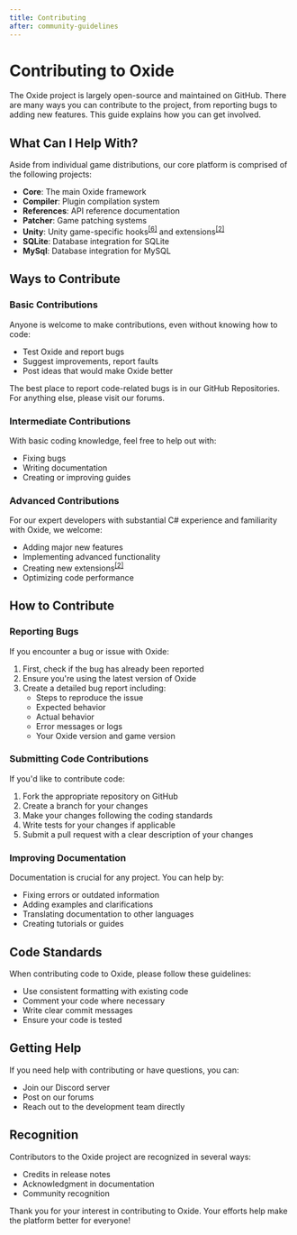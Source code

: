 ```yaml
---
title: Contributing
after: community-guidelines
---
```


# Contributing to Oxide

The Oxide project is largely open-source and maintained on GitHub. There are many ways you can contribute to the project, from reporting bugs to adding new features. This guide explains how you can get involved.

## What Can I Help With?

Aside from individual game distributions, our core platform is comprised of the following projects:

- **Core**: The main Oxide framework
- **Compiler**: Plugin compilation system
- **References**: API reference documentation
- **Patcher**: Game patching systems
- **Unity**: Unity game-specific hooks<sup><a href="/glossary#hooks">[6]</a></sup> and extensions<sup><a href="/glossary#extensions">[2]</a></sup>
- **SQLite**: Database integration for SQLite
- **MySql**: Database integration for MySQL

## Ways to Contribute

### Basic Contributions

Anyone is welcome to make contributions, even without knowing how to code:

- Test Oxide and report bugs
- Suggest improvements, report faults
- Post ideas that would make Oxide better

The best place to report code-related bugs is in our GitHub Repositories. For anything else, please visit our forums.

### Intermediate Contributions

With basic coding knowledge, feel free to help out with:

- Fixing bugs
- Writing documentation
- Creating or improving guides

### Advanced Contributions

For our expert developers with substantial C# experience and familiarity with Oxide, we welcome:

- Adding major new features
- Implementing advanced functionality
- Creating new extensions<sup><a href="/glossary#extensions">[2]</a></sup>
- Optimizing code performance

## How to Contribute

### Reporting Bugs

If you encounter a bug or issue with Oxide:

1. First, check if the bug has already been reported
2. Ensure you're using the latest version of Oxide
3. Create a detailed bug report including:
   - Steps to reproduce the issue
   - Expected behavior
   - Actual behavior
   - Error messages or logs
   - Your Oxide version and game version

### Submitting Code Contributions

If you'd like to contribute code:

1. Fork the appropriate repository on GitHub
2. Create a branch for your changes
3. Make your changes following the coding standards
4. Write tests for your changes if applicable
5. Submit a pull request with a clear description of your changes

### Improving Documentation

Documentation is crucial for any project. You can help by:

- Fixing errors or outdated information
- Adding examples and clarifications
- Translating documentation to other languages
- Creating tutorials or guides

## Code Standards

When contributing code to Oxide, please follow these guidelines:

- Use consistent formatting with existing code
- Comment your code where necessary
- Write clear commit messages
- Ensure your code is tested

## Getting Help

If you need help with contributing or have questions, you can:

- Join our Discord server
- Post on our forums
- Reach out to the development team directly

## Recognition

Contributors to the Oxide project are recognized in several ways:

- Credits in release notes
- Acknowledgment in documentation
- Community recognition

Thank you for your interest in contributing to Oxide. Your efforts help make the platform better for everyone!
